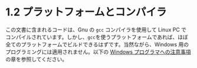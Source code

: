 # 1.2 プラットフォームとコンパイラ

この文書に含まれるコードは、Gnu の `gcc` コンパイラを使用して Linux PC でコンパイルされています。しかし、`gcc`を使うプラットフォームであれば、ほぼ全てのプラットフォームでビルドできるはずです。当然ながら、Windows 用のプログラミングには適用されません。以下の [Windows プログラマへの注意事項](note-for-windows-programmers.md)の章を参照してください。
